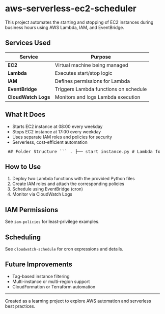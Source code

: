# aws-serverless-ec2-scheduler
This project automates the starting and stopping of EC2 instances during business hours using AWS Lambda, IAM, and EventBridge.

## Services Used

| Service          | Purpose                                |
|------------------|----------------------------------------|
| **EC2**          | Virtual machine being managed          |
| **Lambda**       | Executes start/stop logic              |
| **IAM**          | Defines permissions for Lambda         |
| **EventBridge**  | Triggers Lambda functions on schedule  |
| **CloudWatch Logs** | Monitors and logs Lambda execution |

## What It Does

- Starts EC2 instance at 08:00 every weekday
- Stops EC2 instance at 17:00 every weekday
- Uses separate IAM roles and policies for security
- Serverless, cost-efficient automation

<pre> ## Folder Structure ``` . ├── start_instance.py # Lambda for starting EC2 ├── stop_instance.py # Lambda for stopping EC2 ├── iam-policies/ │ ├── start-policy.json # IAM policy for start function │ └── stop-policy.json # IAM policy for stop function ├── cloudwatch-schedule/ │ └── schedule-details.md # Cron schedule details └── README.md # Project documentation ``` </pre>

## How to Use

1. Deploy two Lambda functions with the provided Python files
2. Create IAM roles and attach the corresponding policies
3. Schedule using EventBridge (cron)
4. Monitor via CloudWatch Logs

## IAM Permissions

See `iam-policies` for least-privilege examples.

## Scheduling

See `cloudwatch-schedule` for cron expressions and details.

## Future Improvements

- Tag-based instance filtering
- Multi-instance or multi-region support
- CloudFormation or Terraform automation

---

Created as a learning project to explore AWS automation and serverless best practices.

